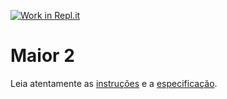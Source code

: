 [![Work in Repl.it](https://classroom.github.com/assets/work-in-replit-14baed9a392b3a25080506f3b7b6d57f295ec2978f6f33ec97e36a161684cbe9.svg)](https://classroom.github.com/online_ide?assignment_repo_id=3820109&assignment_repo_type=AssignmentRepo)
# Maior 2

Leia atentamente as [instruções](./instruções.md) e a [especificação](./especificação.md).
